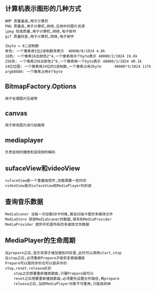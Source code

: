 ## 计算机表示图形的几种方式
	BMP 质量最高,用于计算机
	PNG 质量高,用于计算机,网络,应用中的图片资源
	jpeg 较高质量,用于计算机,网络,电子邮件
	gif 质量较差,用于计算机,网络,电子邮件

	1byte = 8二进制数
	单色: 一个像素用1位2进制数来表示	40000/8/1024 4.8k
	16色: 一个像素16总颜色2^4,一个像素用半个byte表示 40000/2/1024 19.6k
	256色: 一个像素256总颜色2^8,一个像素用一个byte表示 40000/1/1024 40.1k
	24位位图: 一个像素用24位的2进制数,一个像素占用3byte	  40000*3/1024 117k
	argb8888: 一个像素占用4个byte

##  BitmapFactory.Options
	用于处理图片压缩等

## canvas
	用于修改图片进行绘画等

## mediaplayer
	负责音频的播放和音视频的解码

## sufaceView和videoView
	sufaceView是一个重量级控件,加载需要一些时间
	videoView是对sufaceView和MediaPlayer的封装

## 查询音乐数据
	MediaScaner 当每一次加载SD卡时候,都会扫描卡里的多媒体文件
	MediaStore 获取MediaScaner的数据,保存到MediaProvider
	MediaProvider 提供手机里所有的多媒体文件数据

## MediaPlayer的生命周期
	在prepare之后,音乐资源才被加载到内存里,此时可以调用start,stop
	在stop之后,必须重新Prepare才能恢复歌曲播放
	Prepare可以是同步的也可以是异步的
	stop,reset,release区别
		stop之后想要重新播放歌曲,只要Prepare就可以
		reset之后想要重新播放歌曲,必须要先设置文件路径,再prepare
		release之后,当前MediaPlayer对象不可重用,只能抛弃掉
